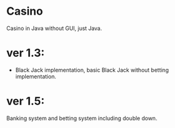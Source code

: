 # Casino
Casino in Java without GUI, just Java.

# ver 1.3:
- Black Jack implementation, basic Black Jack without betting implementation.
# ver 1.5:
Banking system and betting system including double down.
